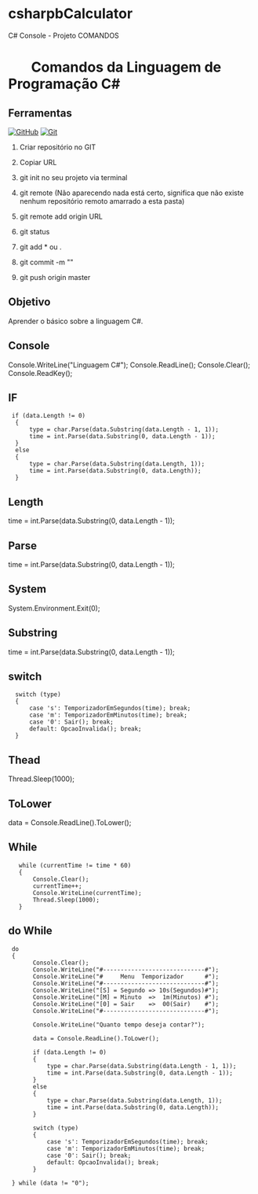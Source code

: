 # csharpbCalculator
C# Console - Projeto COMANDOS

<h1>   
     <img align="center" width="40px">
    <span> Comandos da Linguagem de Programação C#</span>
</h1>


## Ferramentas
[![GitHub](https://img.shields.io/badge/GitHub-000?style=for-the-badge&logo=github&logoColor=30A3DC)](https://docs.github.com/)
[![Git](https://img.shields.io/badge/Git-000?style=for-the-badge&logo=git&logoColor=E94D5F)](https://git-scm.com/doc) 

01. Criar repositório no GIT

02. Copiar URL

03. git init no seu projeto via terminal

04. git remote <enter>  (Não aparecendo nada está certo, significa que não existe nenhum repositório remoto amarrado a esta pasta)

05. git remote add origin URL

06. git status

07. git add * ou .

08. git commit -m ""

09. git push origin master


## Objetivo
Aprender o básico sobre a linguagem C#.

## Console
Console.WriteLine("Linguagem C#");
Console.ReadLine();
Console.Clear();
Console.ReadKey();

## IF
     if (data.Length != 0)
      {
          type = char.Parse(data.Substring(data.Length - 1, 1));
          time = int.Parse(data.Substring(0, data.Length - 1));
      }
      else
      {
          type = char.Parse(data.Substring(data.Length, 1));
          time = int.Parse(data.Substring(0, data.Length));
      }

 ## Length
 time = int.Parse(data.Substring(0, data.Length - 1));

 ## Parse
time = int.Parse(data.Substring(0, data.Length - 1));

## System
System.Environment.Exit(0);

## Substring
time = int.Parse(data.Substring(0, data.Length - 1));

## switch
      switch (type)
      {
          case 's': TemporizadorEmSegundos(time); break;
          case 'm': TemporizadorEmMinutos(time); break;
          case '0': Sair(); break;
          default: OpcaoInvalida(); break;
      }

## Thead
Thread.Sleep(1000);

## ToLower
data = Console.ReadLine().ToLower();

## While
       while (currentTime != time * 60)
       {
           Console.Clear();
           currentTime++;
           Console.WriteLine(currentTime);
           Thread.Sleep(1000);
       }

  ## do While

     do
     {
           Console.Clear();
           Console.WriteLine("#-----------------------------#");
           Console.WriteLine("#     Menu  Temporizador      #");
           Console.WriteLine("#-----------------------------#");
           Console.WriteLine("[S] = Segundo => 10s(Segundos)#");
           Console.WriteLine("[M] = Minuto  =>  1m(Minutos) #");
           Console.WriteLine("[0] = Sair    =>  00(Sair)    #");
           Console.WriteLine("#-----------------------------#");
          
           Console.WriteLine("Quanto tempo deseja contar?");
          
           data = Console.ReadLine().ToLower();
     
           if (data.Length != 0)
           {
               type = char.Parse(data.Substring(data.Length - 1, 1));
               time = int.Parse(data.Substring(0, data.Length - 1));
           }
           else
           {
               type = char.Parse(data.Substring(data.Length, 1));
               time = int.Parse(data.Substring(0, data.Length));
           }
          
           switch (type)
           {
               case 's': TemporizadorEmSegundos(time); break;
               case 'm': TemporizadorEmMinutos(time); break;
               case '0': Sair(); break;
               default: OpcaoInvalida(); break;
           }

     } while (data != "0");
